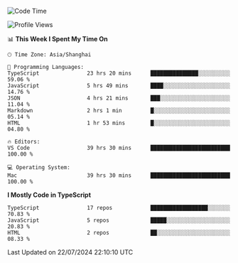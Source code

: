 <!--START_SECTION:waka-->
![Code Time](http://img.shields.io/badge/Code%20Time-6%2C427%20hrs%2054%20mins-blue)

![Profile Views](http://img.shields.io/badge/Profile%20Views-1-blue)

📊 **This Week I Spent My Time On** 

```text
🕑︎ Time Zone: Asia/Shanghai

💬 Programming Languages: 
TypeScript               23 hrs 20 mins      ███████████████░░░░░░░░░░   59.06 % 
JavaScript               5 hrs 49 mins       ████░░░░░░░░░░░░░░░░░░░░░   14.76 % 
JSON                     4 hrs 21 mins       ███░░░░░░░░░░░░░░░░░░░░░░   11.04 % 
Markdown                 2 hrs 1 min         █░░░░░░░░░░░░░░░░░░░░░░░░   05.14 % 
HTML                     1 hr 53 mins        █░░░░░░░░░░░░░░░░░░░░░░░░   04.80 % 

🔥 Editors: 
VS Code                  39 hrs 30 mins      █████████████████████████   100.00 % 

💻 Operating System: 
Mac                      39 hrs 30 mins      █████████████████████████   100.00 % 
```

**I Mostly Code in TypeScript** 

```text
TypeScript               17 repos            ██████████████████░░░░░░░   70.83 % 
JavaScript               5 repos             █████░░░░░░░░░░░░░░░░░░░░   20.83 % 
HTML                     2 repos             ██░░░░░░░░░░░░░░░░░░░░░░░   08.33 % 
```




 Last Updated on 22/07/2024 22:10:10 UTC
<!--END_SECTION:waka-->
